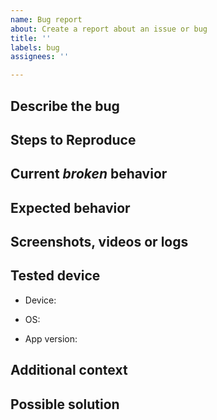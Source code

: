 ```yaml
---
name: Bug report
about: Create a report about an issue or bug
title: ''
labels: bug
assignees: ''

---
```


## Describe the bug
<!-- A clear and concise description of what the bug is. -->

## Steps to Reproduce
<!--
Steps to reproduce the behavior:
1. Go to '...'
2. Click on '....'
3. Scroll down to '....'
4. See error
-->

## Current _broken_ behavior
<!-- What is the current broken behaviour? -->

## Expected behavior
<!-- A clear and concise description of what you expected to happen. -->

## Screenshots, videos or logs
<!-- If applicable, add screenshots, videos or logs to help explain your problem. You can use code blocks (```) to format the logs  -->

## Tested device
 - Device:
<!-- On which device did the bug occur? iPhone 12? Google Pixel 5? Honor View 10? -->
 - OS:
<!-- Which OS do you use? Android 11? iOS 14? macOS 15? -->
 - App version:
<!-- (In which version of the app does the error occur? You can find the version under Settings > "About us". Otherwise you can find a tutorial with picture under this link: https://sharezone.zendesk.com/hc/de/articles/360013355879-Welche-Version-der-App-habe-ich-installiert-) -->

## Additional context
<!-- Add any other context about the problem here. -->

## Possible solution
<!-- If know you a possible solution, you can write it here down. If you don't know a possible solution, you can leave this section empty or delete it. -->

